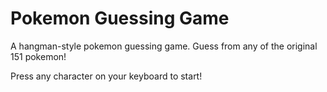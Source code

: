 # Pokemon Guessing Game

A hangman-style pokemon guessing game. Guess from any of the original 151 pokemon!

Press any character on your keyboard to start!
